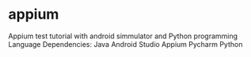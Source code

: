 # appium
Appium test tutorial with android simmulator and Python programming Language
Dependencies:
Java
Android Studio
Appium
Pycharm
Python
